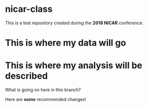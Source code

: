 # nicar-class
This is a test repository created during the **2018 NICAR** conference.

# This is where my data will go

# This is where my analysis will be described 


What is going on here in this branch?


Here are **some** recommended changes!
